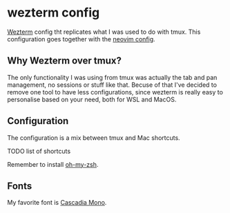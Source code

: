 # wezterm config

[Wezterm](https://wezfurlong.org/wezterm/index.html) config tht replicates what I was used to do with tmux. This configuration goes together with the [neovim config](https://github.com/Spronghi/nvim-config).

## Why Wezterm over tmux?

The only functionality I was using from tmux was actually the tab and pan management, no sessions or stuff like that. Becuse of that I've decided to remove one tool to have less configurations, since wezterm is really easy to personalise based on your need, both for WSL and MacOS.

## Configuration

The configuration is a mix between tmux and Mac shortcuts.

TODO list of shortcuts

Remember to install [oh-my-zsh](https://ohmyz.sh/#install).

## Fonts

My favorite font is [Cascadia Mono](https://github.com/microsoft/cascadia-code).
